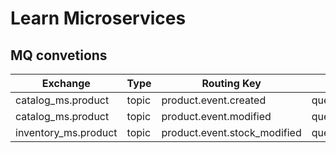 # Learn Microservices

## MQ convetions

| Exchange             | Type  | Routing Key                  | Queue                        | 
|----------------------|-------|------------------------------|------------------------------|
| catalog_ms.product   | topic | product.event.created        | queue.product_created        |
| catalog_ms.product   | topic | product.event.modified       | queue.product_modified       |
| inventory_ms.product | topic | product.event.stock_modified | queue.product_stock_modified |


